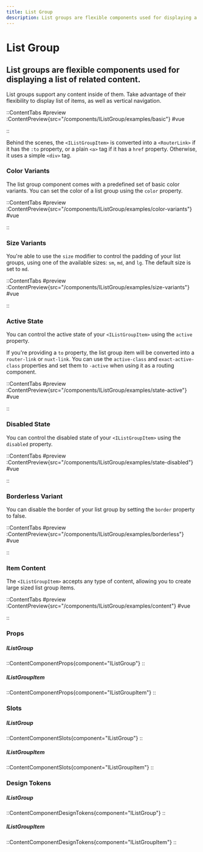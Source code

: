 ```yaml
---
title: List Group
description: List groups are flexible components used for displaying a list of related content.
---
```


# List Group
## List groups are flexible components used for displaying a list of related content.

List groups support any content inside of them. Take advantage of their flexibility to display list of items, as well as vertical navigation.

::ContentTabs
#preview
:ContentPreview{src="/components/IListGroup/examples/basic"}
#vue
<!-- Autodocs{src="@inkline/inkline/components/IListGroup/examples/basic.raw.vue" lang="vue"} -->
::

Behind the scenes, the `<IListGroupItem>` is converted into a `<RouterLink>` if it has the `:to` property, or a plain `<a>` tag if it has a `href` property. Otherwise, it uses a simple `<div>` tag.

### Color Variants
The list group component comes with a predefined set of basic color variants. You can set the color of a list group using the `color` property.

::ContentTabs
#preview
:ContentPreview{src="/components/IListGroup/examples/color-variants"}
#vue
<!-- Autodocs{src="@inkline/inkline/components/IListGroup/examples/color-variants.raw.vue" lang="vue"} -->
::

### Size Variants
You're able to use the `size` modifier to control the padding of your list groups, using one of the available sizes: `sm`, `md`, and `lg`. The default size is set to `md`.

::ContentTabs
#preview
:ContentPreview{src="/components/IListGroup/examples/size-variants"}
#vue
<!-- Autodocs{src="@inkline/inkline/components/IListGroup/examples/size-variants.raw.vue" lang="vue"} -->
::

### Active State
You can control the active state of your `<IListGroupItem>` using the `active` property. 

If you're providing a `to` property, the list group item will be converted into a `router-link` or `nuxt-link`. You can use the `active-class` and `exact-active-class` properties and set them to `-active` when using it as a routing component.

::ContentTabs
#preview
:ContentPreview{src="/components/IListGroup/examples/state-active"}
#vue
<!-- Autodocs{src="@inkline/inkline/components/IListGroup/examples/state-active.raw.vue" lang="vue"} -->
::

### Disabled State
You can control the disabled state of your `<IListGroupItem>` using the `disabled` property. 

::ContentTabs
#preview
:ContentPreview{src="/components/IListGroup/examples/state-disabled"}
#vue
<!-- Autodocs{src="@inkline/inkline/components/IListGroup/examples/state-disabled.raw.vue" lang="vue"} -->
::

### Borderless Variant
You can disable the border of your list group by setting the `border` property to false. 

::ContentTabs
#preview
:ContentPreview{src="/components/IListGroup/examples/borderless"}
#vue
<!-- Autodocs{src="@inkline/inkline/components/IListGroup/examples/borderless.raw.vue" lang="vue"} -->
::

### Item Content
The `<IListGroupItem>` accepts any type of content, allowing you to create large sized list group items.

::ContentTabs
#preview
:ContentPreview{src="/components/IListGroup/examples/content"}
#vue
<!-- Autodocs{src="@inkline/inkline/components/IListGroup/examples/content.raw.vue" lang="vue"} -->
::

### Props
##### IListGroup
::ContentComponentProps{component="IListGroup"}
::
##### IListGroupItem
::ContentComponentProps{component="IListGroupItem"}
::

### Slots
##### IListGroup
::ContentComponentSlots{component="IListGroup"}
::
##### IListGroupItem
::ContentComponentSlots{component="IListGroupItem"}
::

### Design Tokens
##### IListGroup
::ContentComponentDesignTokens{component="IListGroup"}
::
##### IListGroupItem
::ContentComponentDesignTokens{component="IListGroupItem"}
::
